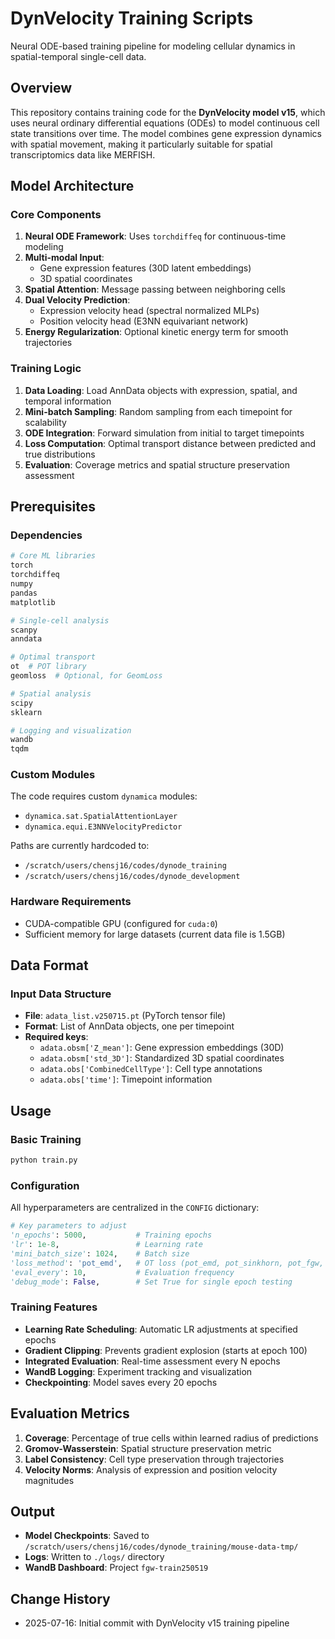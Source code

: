 # DynVelocity Training Scripts

Neural ODE-based training pipeline for modeling cellular dynamics in spatial-temporal single-cell data.

## Overview

This repository contains training code for the **DynVelocity model v15**, which uses neural ordinary differential equations (ODEs) to model continuous cell state transitions over time. The model combines gene expression dynamics with spatial movement, making it particularly suitable for spatial transcriptomics data like MERFISH.

## Model Architecture

### Core Components

1. **Neural ODE Framework**: Uses `torchdiffeq` for continuous-time modeling
2. **Multi-modal Input**: 
   - Gene expression features (30D latent embeddings)
   - 3D spatial coordinates
3. **Spatial Attention**: Message passing between neighboring cells
4. **Dual Velocity Prediction**:
   - Expression velocity head (spectral normalized MLPs)
   - Position velocity head (E3NN equivariant network)
5. **Energy Regularization**: Optional kinetic energy term for smooth trajectories

### Training Logic

1. **Data Loading**: Load AnnData objects with expression, spatial, and temporal information
2. **Mini-batch Sampling**: Random sampling from each timepoint for scalability
3. **ODE Integration**: Forward simulation from initial to target timepoints
4. **Loss Computation**: Optimal transport distance between predicted and true distributions
5. **Evaluation**: Coverage metrics and spatial structure preservation assessment

## Prerequisites

### Dependencies
```bash
# Core ML libraries
torch
torchdiffeq
numpy
pandas
matplotlib

# Single-cell analysis
scanpy
anndata

# Optimal transport
ot  # POT library
geomloss  # Optional, for GeomLoss

# Spatial analysis
scipy
sklearn

# Logging and visualization
wandb
tqdm
```

### Custom Modules
The code requires custom `dynamica` modules:
- `dynamica.sat.SpatialAttentionLayer`
- `dynamica.equi.E3NNVelocityPredictor`

Paths are currently hardcoded to:
- `/scratch/users/chensj16/codes/dynode_training`
- `/scratch/users/chensj16/codes/dynode_development`

### Hardware Requirements
- CUDA-compatible GPU (configured for `cuda:0`)
- Sufficient memory for large datasets (current data file is 1.5GB)

## Data Format

### Input Data Structure
- **File**: `adata_list.v250715.pt` (PyTorch tensor file)
- **Format**: List of AnnData objects, one per timepoint
- **Required keys**:
  - `adata.obsm['Z_mean']`: Gene expression embeddings (30D)
  - `adata.obsm['std_3D']`: Standardized 3D spatial coordinates
  - `adata.obs['CombinedCellType']`: Cell type annotations
  - `adata.obs['time']`: Timepoint information

## Usage

### Basic Training
```bash
python train.py
```

### Configuration
All hyperparameters are centralized in the `CONFIG` dictionary:

```python
# Key parameters to adjust
'n_epochs': 5000,           # Training epochs
'lr': 1e-8,                 # Learning rate
'mini_batch_size': 1024,    # Batch size
'loss_method': 'pot_emd',   # OT loss (pot_emd, pot_sinkhorn, pot_fgw, geomloss)
'eval_every': 10,           # Evaluation frequency
'debug_mode': False,        # Set True for single epoch testing
```

### Training Features
- **Learning Rate Scheduling**: Automatic LR adjustments at specified epochs
- **Gradient Clipping**: Prevents gradient explosion (starts at epoch 100)
- **Integrated Evaluation**: Real-time assessment every N epochs
- **WandB Logging**: Experiment tracking and visualization
- **Checkpointing**: Model saves every 20 epochs

## Evaluation Metrics

1. **Coverage**: Percentage of true cells within learned radius of predictions
2. **Gromov-Wasserstein**: Spatial structure preservation metric
3. **Label Consistency**: Cell type preservation through trajectories
4. **Velocity Norms**: Analysis of expression and position velocity magnitudes

## Output

- **Model Checkpoints**: Saved to `/scratch/users/chensj16/codes/dynode_training/mouse-data-tmp/`
- **Logs**: Written to `./logs/` directory
- **WandB Dashboard**: Project `fgw-train250519`

## Change History
- 2025-07-16: Initial commit with DynVelocity v15 training pipeline
